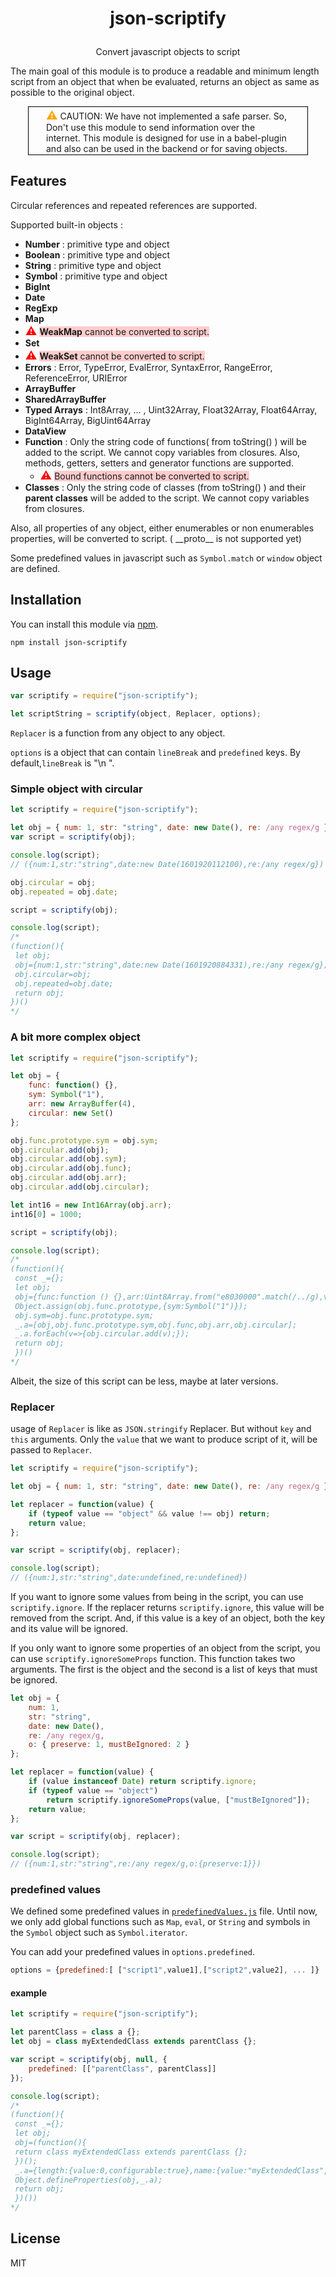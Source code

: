 # <p align="center">json-scriptify</p>

<p align="center">Convert javascript objects to script</p>

The main goal of this module is to produce a readable and minimum length script from an object that when be evaluated, returns an object as same as possible to the original object.

<div style="border:1px solid black;padding:.1em 2em;margin:0px 2em">
<span style="font-size: 1.3em;color: orange">&#9888;&#65039;</span>
CAUTION: We have not implemented a safe parser. So, Don't use this module to send information over the internet.
This module is designed for use in a babel-plugin and also can be used in the backend or for saving objects.
</div>

## Features

Circular references and repeated references are supported.

Supported built-in objects :

- **Number** : primitive type and object
- **Boolean** : primitive type and object
- **String** : primitive type and object
- **Symbol** : primitive type and object
- **BigInt**
- **Date**
- **RegExp**
- **Map**
- <span style="font-size: 1.3em;color: red">&#9888;&#65039;</span> <span style="background-color:#fcc">**WeakMap** cannot be converted to script. </span>
- **Set**
- <span style="font-size: 1.3em;color: red">&#9888;&#65039;</span> <span style="background-color:#fcc">**WeakSet** cannot be converted to script. </span>
- **Errors** : Error, TypeError, EvalError, SyntaxError, RangeError, ReferenceError, URIError
- **ArrayBuffer**
- **SharedArrayBuffer**
- **Typed Arrays** : Int8Array, ... , Uint32Array, Float32Array, Float64Array, BigInt64Array, BigUint64Array
- **DataView**
- **Function** : Only the string code of functions( from toString() ) will be added to the script. We cannot copy variables from closures. Also, methods, getters, setters and generator functions are supported.
  - <span style="font-size: 1.3em;color: red">&#9888;&#65039;</span> <span style="background-color:#fcc"> Bound functions cannot be converted to script.</span>
- **Classes** : Only the string code of classes (from toString() ) and their **parent classes** will be added to the script. We cannot copy variables from closures.

Also, all properties of any object, either enumerables or non enumerables properties, will be converted to script. ( \_\_proto\_\_ is not supported yet)

Some predefined values in javascript such as `Symbol.match` or `window` object are defined.

## Installation

You can install this module via [npm](https://www.npmjs.com/).

```
npm install json-scriptify
```

## Usage

```javascript
var scriptify = require("json-scriptify");

let scriptString = scriptify(object, Replacer, options);
```

`Replacer` is a function from any object to any object.

`options` is a object that can contain `lineBreak` and `predefined` keys.
By default,`lineBreak` is "\n ".

### Simple object with circular

```javascript
let scriptify = require("json-scriptify");

let obj = { num: 1, str: "string", date: new Date(), re: /any regex/g };
var script = scriptify(obj);

console.log(script);
// ({num:1,str:"string",date:new Date(1601920112100),re:/any regex/g})

obj.circular = obj;
obj.repeated = obj.date;

script = scriptify(obj);

console.log(script);
/*
(function(){
 let obj;
 obj={num:1,str:"string",date:new Date(1601920884331),re:/any regex/g};
 obj.circular=obj;
 obj.repeated=obj.date;
 return obj;
})()
*/
```

### A bit more complex object

```javascript
let scriptify = require("json-scriptify");

let obj = {
	func: function() {},
	sym: Symbol("1"),
	arr: new ArrayBuffer(4),
	circular: new Set()
};

obj.func.prototype.sym = obj.sym;
obj.circular.add(obj);
obj.circular.add(obj.sym);
obj.circular.add(obj.func);
obj.circular.add(obj.arr);
obj.circular.add(obj.circular);

let int16 = new Int16Array(obj.arr);
int16[0] = 1000;

script = scriptify(obj);

console.log(script);
/*
(function(){
 const _={};
 let obj;
 obj={func:function () {},arr:Uint8Array.from("e8030000".match(/../g),v=>parseInt(v,16)).buffer,circular:new Set()};
 Object.assign(obj.func.prototype,{sym:Symbol("1")});
 obj.sym=obj.func.prototype.sym;
 _.a=[obj,obj.func.prototype.sym,obj.func,obj.arr,obj.circular];
 _.a.forEach(v=>{obj.circular.add(v);});
 return obj;
 })()
*/
```

Albeit, the size of this script can be less, maybe at later versions.

### Replacer

usage of `Replacer` is like as `JSON.stringify` Replacer. But without `key` and `this` arguments. Only the `value` that we want to produce script of it, will be passed to `Replacer`.

```javascript
let scriptify = require("json-scriptify");

let obj = { num: 1, str: "string", date: new Date(), re: /any regex/g };

let replacer = function(value) {
	if (typeof value == "object" && value !== obj) return;
	return value;
};

var script = scriptify(obj, replacer);

console.log(script);
// ({num:1,str:"string",date:undefined,re:undefined})
```

If you want to ignore some values from being in the script, you can use `scriptify.ignore`.
If the replacer returns `scriptify.ignore`, this value will be removed from the script. And, if this value is a key of an object, both the key and its value will be ignored.

If you only want to ignore some properties of an object from the script, you can use `scriptify.ignoreSomeProps` function.
This function takes two arguments. The first is the object and the second is a list of keys that must be ignored.

```javascript
let obj = {
	num: 1,
	str: "string",
	date: new Date(),
	re: /any regex/g,
	o: { preserve: 1, mustBeIgnored: 2 }
};

let replacer = function(value) {
	if (value instanceof Date) return scriptify.ignore;
	if (typeof value == "object")
		return scriptify.ignoreSomeProps(value, ["mustBeIgnored"]);
	return value;
};

var script = scriptify(obj, replacer);

console.log(script);
// ({num:1,str:"string",re:/any regex/g,o:{preserve:1}})
```

### predefined values

We defined some predefined values in [`predefinedValues.js`]() file. Until now, we only add global functions such as `Map`, `eval`, or `String` and symbols in the `Symbol` object such as `Symbol.iterator`.

You can add your predefined values in `options.predefined`.

```javascript
options = {predefined:[ ["script1",value1],["script2",value2], ... ]}
```

#### example

```javascript
let scriptify = require("json-scriptify");

let parentClass = class a {};
let obj = class myExtendedClass extends parentClass {};

var script = scriptify(obj, null, {
	predefined: [["parentClass", parentClass]]
});

console.log(script);
/*
(function(){
 const _={};
 let obj;
 obj=(function(){
 return class myExtendedClass extends parentClass {};
 })();
 _.a={length:{value:0,configurable:true},name:{value:"myExtendedClass",configurable:true}};
 Object.defineProperties(obj,_.a);
 return obj;
 })())
*/
```

## License

MIT

